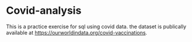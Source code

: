 # Covid-analysis
This is a practice exercise for sql using covid data. the dataset is publically available at https://ourworldindata.org/covid-vaccinations. 
